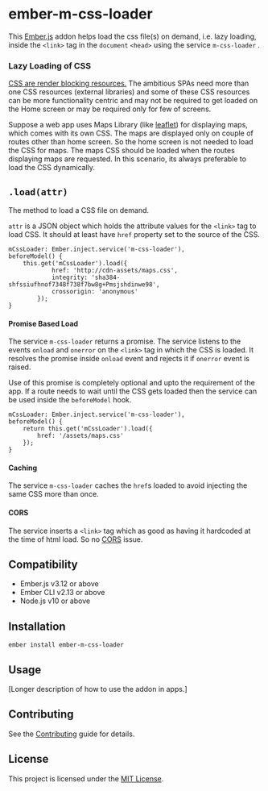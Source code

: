 ember-m-css-loader
==============================================================================

This [Ember.js](https://emberjs.com/) addon helps load the css file(s) on demand, i.e. lazy loading, inside the `<link>` tag in the `document` `<head>` using the service `m-css-loader` .

### Lazy Loading of CSS

[CSS are render blocking resources.](https://developers.google.com/web/fundamentals/performance/critical-rendering-path/render-blocking-css) The ambitious SPAs need more than one CSS resources (external libraries) and some of these CSS resources can be more functionality centric and may not be required to get loaded on the Home screen or may be required only for few of screens. 

Suppose a web app uses Maps Library (like [leaflet](https://leafletjs.com)) for displaying maps, which comes with its own CSS. The maps are displayed only on couple of routes other than home screen. So the home screen is not needed to load the CSS for maps. The maps CSS should be loaded when the routes displaying maps are requested. In this scenario, its always preferable to load the CSS dynamically.

## `.load(attr)`

The method to load a CSS file on demand.

`attr` is a JSON object which holds the attribute values for the `<link>` tag to load CSS. It should at least have `href` property set to the source of the CSS. 

	mCssLoader: Ember.inject.service('m-css-loader'), 
	beforeModel() {
        this.get('mCssLoader').load({
                href: 'http://cdn-assets/maps.css',
                integrity: 'sha384-shfssiufhnof7348f738f7bw8g+Pmsjshdinwe98',
                crossorigin: 'anonymous'
            });
    }

#### Promise Based Load

The service `m-css-loader` returns a promise. The service listens to the events `onload` and `onerror` on the `<link>` tag in which the CSS is loaded. It resolves the promise inside `onload` event and rejects it if `onerror` event is raised. 

Use of this promise is completely optional and upto the requirement of the app. If a route needs to wait until the CSS gets loaded then the service can be used inside the `beforeModel` hook.
	
	mCssLoader: Ember.inject.service('m-css-loader'), 
	beforeModel() {
		return this.get('mCssLoader').load({
			href: '/assets/maps.css'
		});
	}

#### Caching

The service `m-css-loader` caches the `href`s loaded to avoid injecting the same CSS more than once.

#### CORS

The service inserts a `<link>` tag which as good as having it hardcoded at the time of html load. So no [CORS](https://developer.mozilla.org/en-US/docs/Web/HTTP/Access_control_CORS) issue.


Compatibility
------------------------------------------------------------------------------

* Ember.js v3.12 or above
* Ember CLI v2.13 or above
* Node.js v10 or above


Installation
------------------------------------------------------------------------------

```
ember install ember-m-css-loader
```


Usage
------------------------------------------------------------------------------

[Longer description of how to use the addon in apps.]


Contributing
------------------------------------------------------------------------------

See the [Contributing](CONTRIBUTING.md) guide for details.


License
------------------------------------------------------------------------------

This project is licensed under the [MIT License](LICENSE.md).
